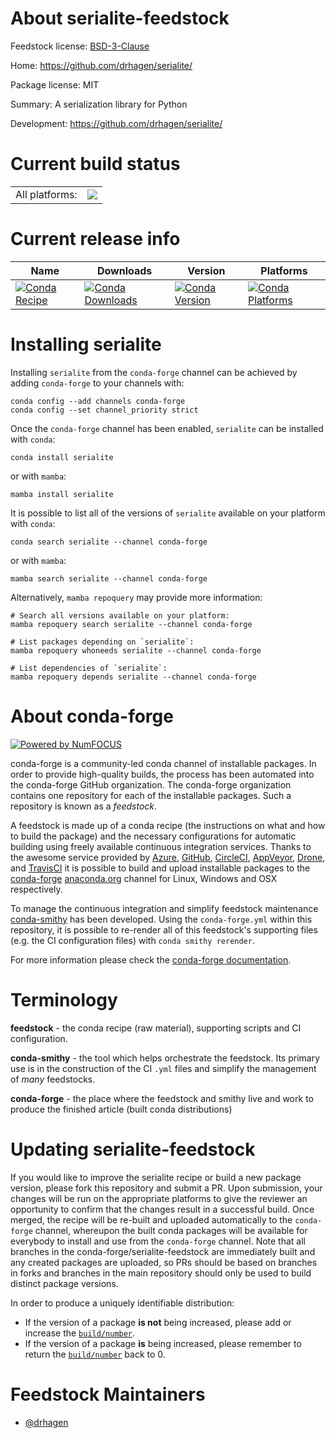 About serialite-feedstock
=========================

Feedstock license: [BSD-3-Clause](https://github.com/conda-forge/serialite-feedstock/blob/main/LICENSE.txt)

Home: https://github.com/drhagen/serialite/

Package license: MIT

Summary: A serialization library for Python

Development: https://github.com/drhagen/serialite/

Current build status
====================


<table><tr><td>All platforms:</td>
    <td>
      <a href="https://dev.azure.com/conda-forge/feedstock-builds/_build/latest?definitionId=21952&branchName=main">
        <img src="https://dev.azure.com/conda-forge/feedstock-builds/_apis/build/status/serialite-feedstock?branchName=main">
      </a>
    </td>
  </tr>
</table>

Current release info
====================

| Name | Downloads | Version | Platforms |
| --- | --- | --- | --- |
| [![Conda Recipe](https://img.shields.io/badge/recipe-serialite-green.svg)](https://anaconda.org/conda-forge/serialite) | [![Conda Downloads](https://img.shields.io/conda/dn/conda-forge/serialite.svg)](https://anaconda.org/conda-forge/serialite) | [![Conda Version](https://img.shields.io/conda/vn/conda-forge/serialite.svg)](https://anaconda.org/conda-forge/serialite) | [![Conda Platforms](https://img.shields.io/conda/pn/conda-forge/serialite.svg)](https://anaconda.org/conda-forge/serialite) |

Installing serialite
====================

Installing `serialite` from the `conda-forge` channel can be achieved by adding `conda-forge` to your channels with:

```
conda config --add channels conda-forge
conda config --set channel_priority strict
```

Once the `conda-forge` channel has been enabled, `serialite` can be installed with `conda`:

```
conda install serialite
```

or with `mamba`:

```
mamba install serialite
```

It is possible to list all of the versions of `serialite` available on your platform with `conda`:

```
conda search serialite --channel conda-forge
```

or with `mamba`:

```
mamba search serialite --channel conda-forge
```

Alternatively, `mamba repoquery` may provide more information:

```
# Search all versions available on your platform:
mamba repoquery search serialite --channel conda-forge

# List packages depending on `serialite`:
mamba repoquery whoneeds serialite --channel conda-forge

# List dependencies of `serialite`:
mamba repoquery depends serialite --channel conda-forge
```


About conda-forge
=================

[![Powered by
NumFOCUS](https://img.shields.io/badge/powered%20by-NumFOCUS-orange.svg?style=flat&colorA=E1523D&colorB=007D8A)](https://numfocus.org)

conda-forge is a community-led conda channel of installable packages.
In order to provide high-quality builds, the process has been automated into the
conda-forge GitHub organization. The conda-forge organization contains one repository
for each of the installable packages. Such a repository is known as a *feedstock*.

A feedstock is made up of a conda recipe (the instructions on what and how to build
the package) and the necessary configurations for automatic building using freely
available continuous integration services. Thanks to the awesome service provided by
[Azure](https://azure.microsoft.com/en-us/services/devops/), [GitHub](https://github.com/),
[CircleCI](https://circleci.com/), [AppVeyor](https://www.appveyor.com/),
[Drone](https://cloud.drone.io/welcome), and [TravisCI](https://travis-ci.com/)
it is possible to build and upload installable packages to the
[conda-forge](https://anaconda.org/conda-forge) [anaconda.org](https://anaconda.org/)
channel for Linux, Windows and OSX respectively.

To manage the continuous integration and simplify feedstock maintenance
[conda-smithy](https://github.com/conda-forge/conda-smithy) has been developed.
Using the ``conda-forge.yml`` within this repository, it is possible to re-render all of
this feedstock's supporting files (e.g. the CI configuration files) with ``conda smithy rerender``.

For more information please check the [conda-forge documentation](https://conda-forge.org/docs/).

Terminology
===========

**feedstock** - the conda recipe (raw material), supporting scripts and CI configuration.

**conda-smithy** - the tool which helps orchestrate the feedstock.
                   Its primary use is in the construction of the CI ``.yml`` files
                   and simplify the management of *many* feedstocks.

**conda-forge** - the place where the feedstock and smithy live and work to
                  produce the finished article (built conda distributions)


Updating serialite-feedstock
============================

If you would like to improve the serialite recipe or build a new
package version, please fork this repository and submit a PR. Upon submission,
your changes will be run on the appropriate platforms to give the reviewer an
opportunity to confirm that the changes result in a successful build. Once
merged, the recipe will be re-built and uploaded automatically to the
`conda-forge` channel, whereupon the built conda packages will be available for
everybody to install and use from the `conda-forge` channel.
Note that all branches in the conda-forge/serialite-feedstock are
immediately built and any created packages are uploaded, so PRs should be based
on branches in forks and branches in the main repository should only be used to
build distinct package versions.

In order to produce a uniquely identifiable distribution:
 * If the version of a package **is not** being increased, please add or increase
   the [``build/number``](https://docs.conda.io/projects/conda-build/en/latest/resources/define-metadata.html#build-number-and-string).
 * If the version of a package **is** being increased, please remember to return
   the [``build/number``](https://docs.conda.io/projects/conda-build/en/latest/resources/define-metadata.html#build-number-and-string)
   back to 0.

Feedstock Maintainers
=====================

* [@drhagen](https://github.com/drhagen/)

